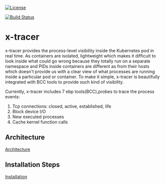 [![License](https://img.shields.io/badge/License-Apache%202.0-blue.svg)](https://opensource.org/licenses/Apache-2.0) 

[![Build Status](https://travis-ci.com/ITRI-ICL-Peregrine/x-tracer.svg?branch=master)](https://travis-ci.com/ITRI-ICL-Peregrine/x-tracer)

# x-tracer
x-tracer provides the process-level visibility inside the Kubernetes pod in real time. As containers are isolated, lightweight which makes it difficult to look inside what 
could go wrong because they totally run on a separate namespace and PIDs inside containers are different as from their hosts which doesn't provide us with a clear view of 
what processes are running inside a particular pod or container. To make it simple, x-tracer is beautifully integrated with BCC tools to provide such kind of visibility.

Currently, x-tracer includes 7 ebp tools(BCC),probes to trace the process events:
1. Tcp connections: closed, active, established, life
2. Block device I/O 
3. New executed processes
4. Cache kernel function calls
  
## Architecture

[Architecture](https://github.com/Sheenam3/x-tracer-gocui/docs/Architecture.md)

## Installation Steps

[Installation](https://github.com//Sheenam3/x-tracer-gocui/docs/x-tracer-installation)



